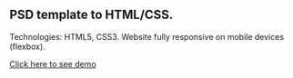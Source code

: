 ## PSD template to HTML/CSS.

Technologies: HTML5, CSS3. 
Website fully responsive on mobile devices (flexbox).

[Click here to see demo](https://karolkalkus.github.io/sansara_page/)